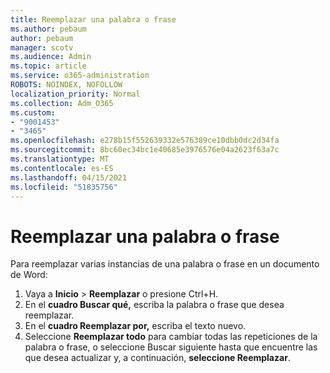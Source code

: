 ```yaml
---
title: Reemplazar una palabra o frase
ms.author: pebaum
author: pebaum
manager: scotv
ms.audience: Admin
ms.topic: article
ms.service: o365-administration
ROBOTS: NOINDEX, NOFOLLOW
localization_priority: Normal
ms.collection: Adm_O365
ms.custom:
- "9001453"
- "3465"
ms.openlocfilehash: e278b15f552639332e576389ce10dbb0dc2d34fa
ms.sourcegitcommit: 8bc60ec34bc1e40685e3976576e04a2623f63a7c
ms.translationtype: MT
ms.contentlocale: es-ES
ms.lasthandoff: 04/15/2021
ms.locfileid: "51835756"
---
```

# <a name="replace-a-word-or-phrase"></a>Reemplazar una palabra o frase

Para reemplazar varias instancias de una palabra o frase en un documento de Word:

1. Vaya a **Inicio**  >  **Reemplazar** o presione Ctrl+H.
2. En el **cuadro Buscar qué,** escriba la palabra o frase que desea reemplazar. 
3. En el **cuadro Reemplazar por,** escriba el texto nuevo.
3. Seleccione **Reemplazar todo** para cambiar todas las repeticiones  de la palabra o frase, o seleccione Buscar siguiente hasta que encuentre las que desea actualizar y, a continuación, **seleccione Reemplazar**.